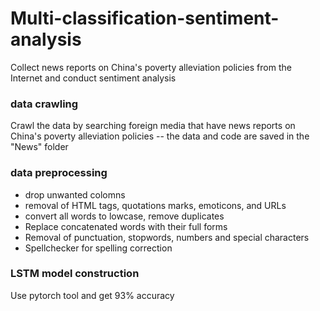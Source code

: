 # Multi-classification-sentiment-analysis

Collect news reports on China's poverty alleviation policies from the Internet and conduct sentiment analysis

### data crawling
Crawl the data by searching foreign media that have news reports on China's poverty alleviation policies -- the data and code are saved in the "News" folder

### data preprocessing
* drop unwanted colomns
* removal of HTML tags, quotations marks, emoticons, and URLs
* convert all words to lowcase, remove duplicates
* Replace concatenated words with their full forms
* Removal of punctuation, stopwords, numbers and special characters
* Spellchecker for spelling correction

### LSTM model construction
Use pytorch tool and get 93% accuracy
